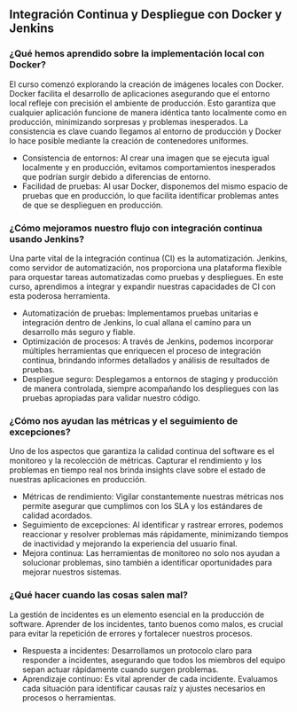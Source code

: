 <h2 align="left"> Integración Continua y Despliegue con Docker y Jenkins </h2>

<h3 align="left"> ¿Qué hemos aprendido sobre la implementación local con Docker? </h3>
<p align="left">  El curso comenzó explorando la creación de imágenes locales con Docker. Docker facilita el desarrollo de aplicaciones asegurando que el entorno local refleje con precisión el ambiente de producción. Esto garantiza que cualquier aplicación funcione de manera idéntica tanto localmente como en producción, minimizando sorpresas y problemas inesperados. La consistencia es clave cuando llegamos al entorno de producción y Docker lo hace posible mediante la creación de contenedores uniformes.

* Consistencia de entornos: Al crear una imagen que se ejecuta igual localmente y en producción, evitamos comportamientos inesperados que podrían surgir debido a diferencias de entorno.
* Facilidad de pruebas: Al usar Docker, disponemos del mismo espacio de pruebas que en producción, lo que facilita identificar problemas antes de que se desplieguen en producción.

</p>

<h3 align="left"> ¿Cómo mejoramos nuestro flujo con integración continua usando Jenkins? </h3>
<p align="left">  Una parte vital de la integración continua (CI) es la automatización. Jenkins, como servidor de automatización, nos proporciona una plataforma flexible para orquestar tareas automatizadas como pruebas y despliegues. En este curso, aprendimos a integrar y expandir nuestras capacidades de CI con esta poderosa herramienta.

* Automatización de pruebas: Implementamos pruebas unitarias e integración dentro de Jenkins, lo cual allana el camino para un desarrollo más seguro y fiable.
* Optimización de procesos: A través de Jenkins, podemos incorporar múltiples herramientas que enriquecen el proceso de integración continua, brindando informes detallados y análisis de resultados de pruebas.
* Despliegue seguro: Desplegamos a entornos de staging y producción de manera controlada, siempre acompañando los despliegues con las pruebas apropiadas para validar nuestro código.

 </p>

<h3 align="left"> ¿Cómo nos ayudan las métricas y el seguimiento de excepciones? </h3>
<p align="left">  Uno de los aspectos que garantiza la calidad continua del software es el monitoreo y la recolección de métricas. Capturar el rendimiento y los problemas en tiempo real nos brinda insights clave sobre el estado de nuestras aplicaciones en producción.

* Métricas de rendimiento: Vigilar constantemente nuestras métricas nos permite asegurar que cumplimos con los SLA y los estándares de calidad acordados.
* Seguimiento de excepciones: Al identificar y rastrear errores, podemos reaccionar y resolver problemas más rápidamente, minimizando tiempos de inactividad y mejorando la experiencia del usuario final.
* Mejora continua: Las herramientas de monitoreo no solo nos ayudan a solucionar problemas, sino también a identificar oportunidades para mejorar nuestros sistemas. </p>

<h3 align="left"> ¿Qué hacer cuando las cosas salen mal? </h3>
<p align="left">  La gestión de incidentes es un elemento esencial en la producción de software. Aprender de los incidentes, tanto buenos como malos, es crucial para evitar la repetición de errores y fortalecer nuestros procesos.

* Respuesta a incidentes: Desarrollamos un protocolo claro para responder a incidentes, asegurando que todos los miembros del equipo sepan actuar rápidamente cuando surgen problemas.
* Aprendizaje continuo: Es vital aprender de cada incidente. Evaluamos cada situación para identificar causas raíz y ajustes necesarios en procesos o herramientas. </p>
